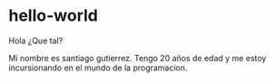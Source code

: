 # hello-world

Hola ¿Que tal?

Mi nombre es santiago gutierrez. Tengo 20 años de edad y me estoy incursionando en el mundo de la programacion. 
